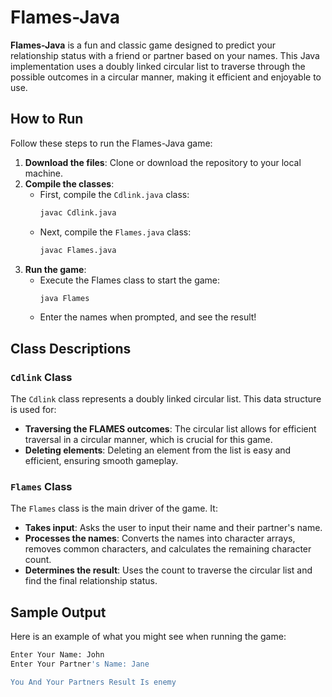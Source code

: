 # Flames-Java

**Flames-Java** is a fun and classic game designed to predict your relationship status with a friend or partner based on your names. This Java implementation uses a doubly linked circular list to traverse through the possible outcomes in a circular manner, making it efficient and enjoyable to use.

## How to Run

Follow these steps to run the Flames-Java game:

1. **Download the files**: Clone or download the repository to your local machine.
2. **Compile the classes**:
   - First, compile the `Cdlink.java` class:
     ```sh
     javac Cdlink.java
     ```
   - Next, compile the `Flames.java` class:
     ```sh
     javac Flames.java
     ```
3. **Run the game**:
   - Execute the Flames class to start the game:
     ```sh
     java Flames
     ```
   - Enter the names when prompted, and see the result!

## Class Descriptions

### `Cdlink` Class

The `Cdlink` class represents a doubly linked circular list. This data structure is used for:

- **Traversing the FLAMES outcomes**: The circular list allows for efficient traversal in a circular manner, which is crucial for this game.
- **Deleting elements**: Deleting an element from the list is easy and efficient, ensuring smooth gameplay.

### `Flames` Class

The `Flames` class is the main driver of the game. It:

- **Takes input**: Asks the user to input their name and their partner's name.
- **Processes the names**: Converts the names into character arrays, removes common characters, and calculates the remaining character count.
- **Determines the result**: Uses the count to traverse the circular list and find the final relationship status.

## Sample Output

Here is an example of what you might see when running the game:

```sh
Enter Your Name: John
Enter Your Partner's Name: Jane

You And Your Partners Result Is enemy
